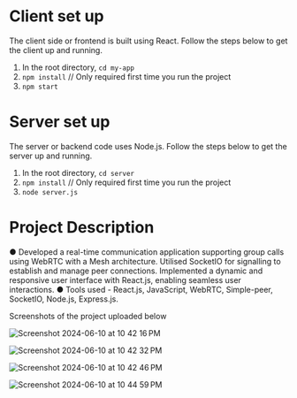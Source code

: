 # Client set up
The client side or frontend is built using React. Follow the steps below to get the client up and running.
1. In the root directory, `cd my-app`
2. `npm install` // Only required first time you run the project
3. `npm start`

# Server set up
The server or backend code uses Node.js. Follow the steps below to get the server up and running.
1. In the root directory, `cd server`
3. `npm install` // Only required first time you run the project
4. `node server.js`

# Project Description 
● Developed a real-time communication application supporting group calls using WebRTC with a Mesh architecture. Utilised
SocketIO for signalling to establish and manage peer connections. Implemented a dynamic and responsive user interface with
React.js, enabling seamless user interactions.
● Tools used - React.js, JavaScript, WebRTC, Simple-peer, SocketIO, Node.js, Express.js.

Screenshots of the project uploaded below 


![Screenshot 2024-06-10 at 10 42 16 PM](https://github.com/gopinathvarad/Group-Video-Chat-Application-using-WebRTC/assets/65111584/94c621ab-b5d0-4ff4-a4b2-c9ace27ab7cf)


![Screenshot 2024-06-10 at 10 42 32 PM](https://github.com/gopinathvarad/Group-Video-Chat-Application-using-WebRTC/assets/65111584/7f216d94-03a9-40cf-b295-6167aa120070)


![Screenshot 2024-06-10 at 10 42 46 PM](https://github.com/gopinathvarad/Group-Video-Chat-Application-using-WebRTC/assets/65111584/f273d432-abaf-4966-9a3f-a3a9bf0775f7)


![Screenshot 2024-06-10 at 10 44 59 PM](https://github.com/gopinathvarad/Group-Video-Chat-Application-using-WebRTC/assets/65111584/cf5dfe24-7429-425f-8f06-c30663215a5c)
